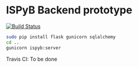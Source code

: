 # ISPyB Backend prototype

[![Build Status](https://travis-ci.org/mxcube/mxcube.svg?branch=master)](https://travis-ci.org/ispyb_backend_prototype/master)

```bash
sudo pip install flask gunicorn sqlalchemy
cd ..
gunicorn ispyb:server
```

Travis CI: To be done
